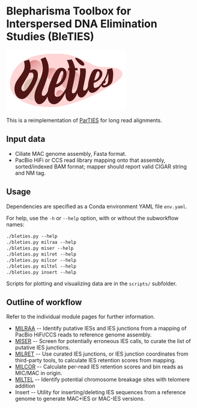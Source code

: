 Blepharisma Toolbox for Interspersed DNA Elimination Studies (BleTIES)
======================================================================

![BLETIES logo](./bleties_logo.png)

This is a reimplementation of [ParTIES](https://github.com/oarnaiz/ParTIES) for 
long read alignments. 


Input data
----------

 * Ciliate MAC genome assembly, Fasta format.
 * PacBio HiFi or CCS read library mapping onto that assembly, sorted/indexed
   BAM format; mapper should report valid CIGAR string and NM tag.


Usage
-----

Dependencies are specified as a Conda environment YAML file `env.yaml`.

For help, use the `-h` or `--help` option, with or without the subworkflow 
names:

```
./bleties.py --help
./bleties.py milraa --help
./bleties.py miser --help
./bleties.py milret --help
./bleties.py milcor --help
./bleties.py miltel --help
./bleties.py insert --help
```

Scripts for plotting and visualizing data are in the `scripts/` subfolder.


Outline of workflow
-------------------

Refer to the individual module pages for further information.

 * [MILRAA](milraa.md) -- Identify putative IESs and IES junctions from a
   mapping of PacBio HiFi/CCS reads to reference genome assembly.
 * [MISER](miser.md) -- Screen for potentially erroneous IES calls, to curate
   the list of putative IES junctions.
 * [MILRET](milret.md) -- Use curated IES junctions, or IES junction coordinates
   from third-party tools, to calculate IES retention scores from mapping.
 * [MILCOR](milcor.md) -- Calculate per-read IES retention scores and bin reads
   as MIC/MAC in origin.
 * [MILTEL](miltel.md) -- Identify potential chromosome breakage sites with
   telomere addition
 * Insert -- Utility for inserting/deleting IES sequences from a reference
   genome to generate MAC+IES or MAC-IES versions.

